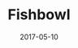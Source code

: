 ---
title: Fishbowl
date: '2017-05-10'
thumb_image: images/mar-2yo/fishbowl.jpg
thumb_image_alt: Fishbowl
image: images/mar-2yo/fishbowl.jpg
image_alt: Fishbowl
template: project
---	